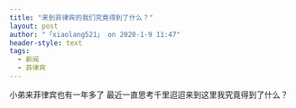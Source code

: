 ```yaml
---
title: "来到菲律宾的我们究竟得到了什么？"
layout: post
author: "「xiaolang521」 on 2020-1-9 11:47"
header-style: text
tags:
  - 新闻
  - 菲律宾
---
```


<head></head>
<body>
  小弟来菲律宾也有一年多了 最近一直思考千里迢迢来到这里我究竟得到了什么？
</body>


